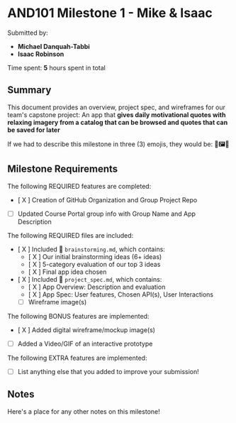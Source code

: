 <!-- (This is a comment) INSTRUCTIONS: Go through this page and fill out any **bolded** entries with their correct values.-->

# AND101 Milestone 1 - **Mike & Isaac**

Submitted by:
- **Michael Danquah-Tabbi**
- **Isaac Robinson**

Time spent: **5** hours spent in total

## Summary

This document provides an overview, project spec, and wireframes for our team's capstone project: An app that **gives daily motivational quotes with relaxing imagery from a catalog that can be browsed and quotes that can be saved for later**

If we had to describe this milestone in three (3) emojis, they would be: **📖🖼🤗**

## Milestone Requirements

<!-- Please be sure to change the [ ] to [x] for any features you completed.  If a feature is not checked [x], you might miss the points for that item! -->

The following REQUIRED features are completed:

- [ X ] Creation of GitHub Organization and Group Project Repo
- [ ] Updated Course Portal group info with Group Name and App Description

The following REQUIRED files are included:

- [ X ] Included 📄 `brainstorming.md`, which contains:
  - [ X ] Our initial brainstorming ideas (6+ ideas)
  - [ X ] 5-category evaluation of our top 3 ideas
  - [ X ] Final app idea chosen
- [ X ] Included 📄 `project_spec.md`, which contains:
  - [ X ] App Overview: Description and evaluation
  - [ X ] App Spec: User features, Chosen API(s), User Interactions
  - [ ] Wireframe image(s)

The following BONUS features are implemented:

- [ X ] Added digital wireframe/mockup image(s)
- [ ] Added a Video/GIF of an interactive prototype

The following EXTRA features are implemented:

- [ ] List anything else that you added to improve your submission!

## Notes

Here's a place for any other notes on this milestone!
